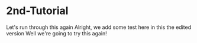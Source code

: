# 2nd-Tutorial
Let's run through this again
Alright, we add some test here in this the edited version
Well we're going to try this again!
